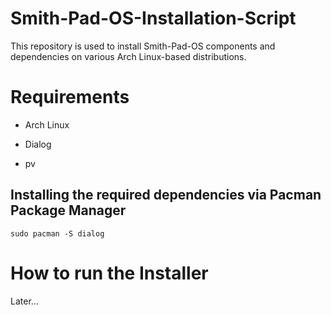 # Smith-Pad-OS-Installation-Script
This repository is used to install Smith-Pad-OS components and dependencies on various Arch Linux-based distributions.


# Requirements

* Arch Linux

* Dialog 

* pv



##  Installing the required dependencies via Pacman Package Manager

```shell 
sudo pacman -S dialog 
```

# How to run the Installer

Later...
